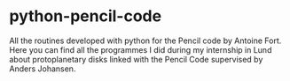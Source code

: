 # python-pencil-code
All the routines developed with python for the Pencil code by Antoine Fort. <br />
Here you can find all the programmes I did during my internship in Lund about protoplanetary disks linked with the Pencil Code supervised by Anders Johansen.

